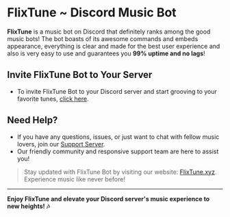 # FlixTune ~ Discord Music Bot
**FlixTune** is a music bot on Discord that definitely ranks among the good music bots! 
The bot boasts of its awesome commands and embeds appearance, everything is clear and made for the best user experience and also is very easy to use and guarantees you **99% uptime and no lags**!

## Invite FlixTune Bot to Your Server
- To invite FlixTune Bot to your Discord server and start grooving to your favorite tunes, [click here](https//invite.flixtunes.xyz).

## Need Help?
- If you have any questions, issues, or just want to chat with fellow music lovers, join our [Support Server](https://support.flixtune.xyz). 
- Our friendly community and responsive support team are here to assist you!
> Stay updated with FlixTune Bot by visiting our website: [FlixTune.xyz](https://flixtune.xyz). Experience music like never before!

----
**Enjoy FlixTune and elevate your Discord server's music experience to new heights! 🎶**
